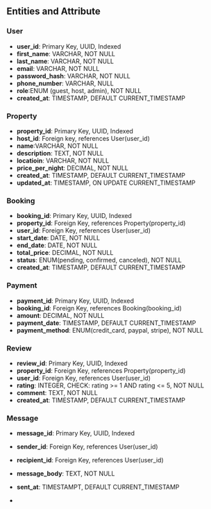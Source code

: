 ## Entities and Attribute
### User
  - **user_id**: Primary Key, UUID, Indexed
  - **first_name**: VARCHAR, NOT NULL
  - **last_name**: VARCHAR, NOT NULL
  - **email**: VARCHAR, NOT NULL
  - **password_hash**: VARCHAR, NOT NULL
  - **phone_number**: VARCHAR, NULL
  - **role**:ENUM (guest, host, admin), NOT NULL
  - **created_at**: TIMESTAMP, DEFAULT CURRENT_TIMESTAMP

### Property
  - **property_id**: Primary Key, UUID, Indexed
  - **host_id**: Foreign key, references User(user_id)
  - **name**:VARCHAR, NOT NULL
  - **description**: TEXT, NOT NULL
  - **locatioin**: VARCHAR, NOT NULL
  - **price_per_night**: DECIMAL, NOT NULL
  - **created_at**: TIMESTAMP, DEFAULT CURRENT_TIMESTAMP
  - **updated_at**: TIMESTAMP, ON UPDATE CURRENT_TIMESTAMP

### Booking
  - **booking_id**: Primary Key, UUID, Indexed
  - **property_id**: Foreign Key, references Property(property_id)
  - **user_id**: Foreign Key, references User(user_id)
  - **start_date**: DATE, NOT NULL
  - **end_date**: DATE, NOT NULL
  - **total_price**: DECIMAL, NOT NULL
  - **status**: ENUM(pending, confirmed, canceled), NOT NULL
  - **created_at**: TIMESTAMP, DEFAULT CURRENT_TIMESTAMP

### Payment
  - **payment_id**: Primary Key, UUID, Indexed
  - **booking_id**: Foreign Key, references Booking(booking_id)
  - **amount**: DECIMAL, NOT NULL
  - **payment_date**: TIMESTAMP, DEFAULT CURRENT_TIMESTAMP
  - **payment_method**: ENUM(credit_card, paypal, stripe), NOT NULL

### Review
  - **review_id**: Primary Key, UUID, Indexed
  - **property_id**: Foreign Key, references Property(property_id)
  - **user_id**: Foreign Key, references User(user_id)
  - **rating**: INTEGER, CHECK: rating >= 1 AND rating <= 5, NOT NULL
  - **comment**: TEXT, NOT NULL
  - **created_at**: TIMESTAMP, DEFAULT CURRENT_TIMESTAMP

### Message
  - **message_id**: Primary Key, UUID, Indexed
  - **sender_id**: Foreign Key, references User(user_id)
  - **recipient_id**: Foreign Key, references User(user_id)
  - **message_body**: TEXT, NOT NULL
  - **sent_at**: TIMESTAMPT, DEFAULT CURRENT_TIMESTAMP
    
  - 
